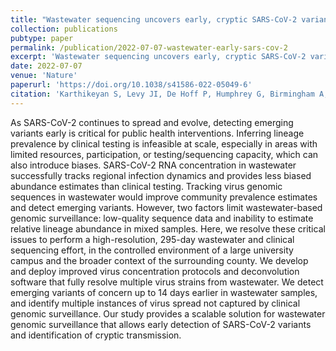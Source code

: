 ```yaml
---
title: "Wastewater sequencing uncovers early, cryptic SARS-CoV-2 variant transmission"
collection: publications
pubtype: paper
permalink: /publication/2022-07-07-wastewater-early-sars-cov-2
excerpt: 'Wastewater sequencing uncovers early, cryptic SARS-CoV-2 variant transmission'
date: 2022-07-07
venue: 'Nature'
paperurl: 'https://doi.org/10.1038/s41586-022-05049-6'
citation: 'Karthikeyan S, Levy JI, De Hoff P, Humphrey G, Birmingham A, Jepsen K, Farmer S, Tubb HM, Valles T, Tribelhorn CE, Tsai R, Aigner S, Sathe S, <b>Moshiri N</b>, Henson B, Hakim A, Baer NA, Barber T, Belda-Ferre P, Chacon M, Cheung W, Crescini ES, Eisner ER, Lastrella AL, Lawrence ES, Marotz CA, Ngo TT, Ostrander T, Plascencia A, Salido RA, Seaver P, Smoot EW, McDonald D, Neuhard RM, Scioscia AL, Satterlund AM, Simmons EH, Aceves CM, Anderson C, Gangavarapu K, Hufbauer E, Kurzban E, Lee J, Matteson NL, Parker E, Perkins SA, Ramesh KS, Robles-Sikisaka R, Schwab MA, Spencer E, Wohl S, Nicholson L, Mchardy IH, Dimmock DP, Hobbs CA, Bakhtar O, Harding A, Mendoza A, Bolze A, Becker D, Cirulli ET, Isaksson M, Schiabor Barrett KM, Washington NL, Malone JD, Murphy Schafer A, Gurfield N, Stous S, Fielding-Miller R, Gaines T, Garfein R, Anderson CAM, Martin NK, Schooley RT, Austin B, Kingsmore SF, Lee W, Shah S, McDonald E, Zeller M, Fisch KM, Laurent LC, Yeo GW, Andersen KG, Knight R (2022). "Wastewater sequencing uncovers early, cryptic SARS-CoV-2 variant transmission." <i>Nature</i>. In Press. <a href="https://doi.org/10.1038/s41586-022-05049-6" target="_blank">doi:10.1038/s41586-022-05049-6</a>'
---
```

As SARS-CoV-2 continues to spread and evolve, detecting emerging variants early is critical for public health interventions. Inferring lineage prevalence by clinical testing is infeasible at scale, especially in areas with limited resources, participation, or testing/sequencing capacity, which can also introduce biases. SARS-CoV-2 RNA concentration in wastewater successfully tracks regional infection dynamics and provides less biased abundance estimates than clinical testing. Tracking virus genomic sequences in wastewater would improve community prevalence estimates and detect emerging variants. However, two factors limit wastewater-based genomic surveillance: low-quality sequence data and inability to estimate relative lineage abundance in mixed samples. Here, we resolve these critical issues to perform a high-resolution, 295-day wastewater and clinical sequencing effort, in the controlled environment of a large university campus and the broader context of the surrounding county. We develop and deploy improved virus concentration protocols and deconvolution software that fully resolve multiple virus strains from wastewater. We detect emerging variants of concern up to 14 days earlier in wastewater samples, and identify multiple instances of virus spread not captured by clinical genomic surveillance. Our study provides a scalable solution for wastewater genomic surveillance that allows early detection of SARS-CoV-2 variants and identification of cryptic transmission.
